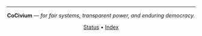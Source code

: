 <!-- status: stub; target: 150+ words -->
<!-- status: stub; target: 150+ words -->
<!-- status: stub; target: 150+ words -->
---

<div align="center">

**CoCivium** — *for fair systems, transparent power, and enduring democracy.*

[Status](../status/README.md) • [Index](../INDEX.md)

</div>



